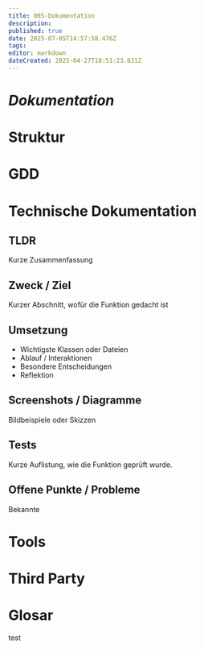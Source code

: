 ```yaml
---
title: 005-Dokumentation
description: 
published: true
date: 2025-07-05T14:57:58.476Z
tags: 
editor: markdown
dateCreated: 2025-04-27T18:51:23.831Z
---
```


# ***Dokumentation***



  

# Struktur

# GDD
# Technische Dokumentation

## <Topic Name>


## TLDR
Kurze Zusammenfassung

## Zweck / Ziel
Kurzer Abschnitt, wofür die Funktion gedacht ist

## Umsetzung
- Wichtigste Klassen oder Dateien
- Ablauf / Interaktionen
- Besondere Entscheidungen
- Reflektion

## Screenshots / Diagramme
Bildbeispiele oder Skizzen

## Tests
Kurze Auflistung, wie die Funktion geprüft wurde.

## Offene Punkte / Probleme
  
Bekannte
# Tools
# Third Party
# Glosar

test